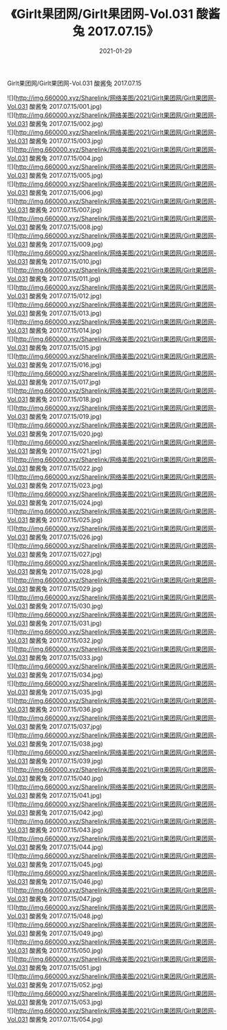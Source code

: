 ﻿---
layout: post
title:  《Girlt果团网/Girlt果团网-Vol.031 酸酱兔 2017.07.15》
date:   2021-01-29
img: http://img.660000.xyz/Sharelink/网络美图/2021/Girlt果团网/Girlt果团网-Vol.031 酸酱兔 2017.07.15/000.jpg
categories: [美女, 清纯, 唯美]
---

Girlt果团网/Girlt果团网-Vol.031 酸酱兔 2017.07.15

 ![](http://img.660000.xyz/Sharelink/网络美图/2021/Girlt果团网/Girlt果团网-Vol.031 酸酱兔 2017.07.15/001.jpg) <br>![](http://img.660000.xyz/Sharelink/网络美图/2021/Girlt果团网/Girlt果团网-Vol.031 酸酱兔 2017.07.15/002.jpg) <br>![](http://img.660000.xyz/Sharelink/网络美图/2021/Girlt果团网/Girlt果团网-Vol.031 酸酱兔 2017.07.15/003.jpg) <br>![](http://img.660000.xyz/Sharelink/网络美图/2021/Girlt果团网/Girlt果团网-Vol.031 酸酱兔 2017.07.15/004.jpg) <br>![](http://img.660000.xyz/Sharelink/网络美图/2021/Girlt果团网/Girlt果团网-Vol.031 酸酱兔 2017.07.15/005.jpg) <br>![](http://img.660000.xyz/Sharelink/网络美图/2021/Girlt果团网/Girlt果团网-Vol.031 酸酱兔 2017.07.15/006.jpg) <br>![](http://img.660000.xyz/Sharelink/网络美图/2021/Girlt果团网/Girlt果团网-Vol.031 酸酱兔 2017.07.15/007.jpg) <br>![](http://img.660000.xyz/Sharelink/网络美图/2021/Girlt果团网/Girlt果团网-Vol.031 酸酱兔 2017.07.15/008.jpg) <br>![](http://img.660000.xyz/Sharelink/网络美图/2021/Girlt果团网/Girlt果团网-Vol.031 酸酱兔 2017.07.15/009.jpg) <br>![](http://img.660000.xyz/Sharelink/网络美图/2021/Girlt果团网/Girlt果团网-Vol.031 酸酱兔 2017.07.15/010.jpg) <br>![](http://img.660000.xyz/Sharelink/网络美图/2021/Girlt果团网/Girlt果团网-Vol.031 酸酱兔 2017.07.15/011.jpg) <br>![](http://img.660000.xyz/Sharelink/网络美图/2021/Girlt果团网/Girlt果团网-Vol.031 酸酱兔 2017.07.15/012.jpg) <br>![](http://img.660000.xyz/Sharelink/网络美图/2021/Girlt果团网/Girlt果团网-Vol.031 酸酱兔 2017.07.15/013.jpg) <br>![](http://img.660000.xyz/Sharelink/网络美图/2021/Girlt果团网/Girlt果团网-Vol.031 酸酱兔 2017.07.15/014.jpg) <br>![](http://img.660000.xyz/Sharelink/网络美图/2021/Girlt果团网/Girlt果团网-Vol.031 酸酱兔 2017.07.15/015.jpg) <br>![](http://img.660000.xyz/Sharelink/网络美图/2021/Girlt果团网/Girlt果团网-Vol.031 酸酱兔 2017.07.15/016.jpg) <br>![](http://img.660000.xyz/Sharelink/网络美图/2021/Girlt果团网/Girlt果团网-Vol.031 酸酱兔 2017.07.15/017.jpg) <br>![](http://img.660000.xyz/Sharelink/网络美图/2021/Girlt果团网/Girlt果团网-Vol.031 酸酱兔 2017.07.15/018.jpg) <br>![](http://img.660000.xyz/Sharelink/网络美图/2021/Girlt果团网/Girlt果团网-Vol.031 酸酱兔 2017.07.15/019.jpg) <br>![](http://img.660000.xyz/Sharelink/网络美图/2021/Girlt果团网/Girlt果团网-Vol.031 酸酱兔 2017.07.15/020.jpg) <br>![](http://img.660000.xyz/Sharelink/网络美图/2021/Girlt果团网/Girlt果团网-Vol.031 酸酱兔 2017.07.15/021.jpg) <br>![](http://img.660000.xyz/Sharelink/网络美图/2021/Girlt果团网/Girlt果团网-Vol.031 酸酱兔 2017.07.15/022.jpg) <br>![](http://img.660000.xyz/Sharelink/网络美图/2021/Girlt果团网/Girlt果团网-Vol.031 酸酱兔 2017.07.15/023.jpg) <br>![](http://img.660000.xyz/Sharelink/网络美图/2021/Girlt果团网/Girlt果团网-Vol.031 酸酱兔 2017.07.15/024.jpg) <br>![](http://img.660000.xyz/Sharelink/网络美图/2021/Girlt果团网/Girlt果团网-Vol.031 酸酱兔 2017.07.15/025.jpg) <br>![](http://img.660000.xyz/Sharelink/网络美图/2021/Girlt果团网/Girlt果团网-Vol.031 酸酱兔 2017.07.15/026.jpg) <br>![](http://img.660000.xyz/Sharelink/网络美图/2021/Girlt果团网/Girlt果团网-Vol.031 酸酱兔 2017.07.15/027.jpg) <br>![](http://img.660000.xyz/Sharelink/网络美图/2021/Girlt果团网/Girlt果团网-Vol.031 酸酱兔 2017.07.15/028.jpg) <br>![](http://img.660000.xyz/Sharelink/网络美图/2021/Girlt果团网/Girlt果团网-Vol.031 酸酱兔 2017.07.15/029.jpg) <br>![](http://img.660000.xyz/Sharelink/网络美图/2021/Girlt果团网/Girlt果团网-Vol.031 酸酱兔 2017.07.15/030.jpg) <br>![](http://img.660000.xyz/Sharelink/网络美图/2021/Girlt果团网/Girlt果团网-Vol.031 酸酱兔 2017.07.15/031.jpg) <br>![](http://img.660000.xyz/Sharelink/网络美图/2021/Girlt果团网/Girlt果团网-Vol.031 酸酱兔 2017.07.15/032.jpg) <br>![](http://img.660000.xyz/Sharelink/网络美图/2021/Girlt果团网/Girlt果团网-Vol.031 酸酱兔 2017.07.15/033.jpg) <br>![](http://img.660000.xyz/Sharelink/网络美图/2021/Girlt果团网/Girlt果团网-Vol.031 酸酱兔 2017.07.15/034.jpg) <br>![](http://img.660000.xyz/Sharelink/网络美图/2021/Girlt果团网/Girlt果团网-Vol.031 酸酱兔 2017.07.15/035.jpg) <br>![](http://img.660000.xyz/Sharelink/网络美图/2021/Girlt果团网/Girlt果团网-Vol.031 酸酱兔 2017.07.15/036.jpg) <br>![](http://img.660000.xyz/Sharelink/网络美图/2021/Girlt果团网/Girlt果团网-Vol.031 酸酱兔 2017.07.15/037.jpg) <br>![](http://img.660000.xyz/Sharelink/网络美图/2021/Girlt果团网/Girlt果团网-Vol.031 酸酱兔 2017.07.15/038.jpg) <br>![](http://img.660000.xyz/Sharelink/网络美图/2021/Girlt果团网/Girlt果团网-Vol.031 酸酱兔 2017.07.15/039.jpg) <br>![](http://img.660000.xyz/Sharelink/网络美图/2021/Girlt果团网/Girlt果团网-Vol.031 酸酱兔 2017.07.15/040.jpg) <br>![](http://img.660000.xyz/Sharelink/网络美图/2021/Girlt果团网/Girlt果团网-Vol.031 酸酱兔 2017.07.15/041.jpg) <br>![](http://img.660000.xyz/Sharelink/网络美图/2021/Girlt果团网/Girlt果团网-Vol.031 酸酱兔 2017.07.15/042.jpg) <br>![](http://img.660000.xyz/Sharelink/网络美图/2021/Girlt果团网/Girlt果团网-Vol.031 酸酱兔 2017.07.15/043.jpg) <br>![](http://img.660000.xyz/Sharelink/网络美图/2021/Girlt果团网/Girlt果团网-Vol.031 酸酱兔 2017.07.15/044.jpg) <br>![](http://img.660000.xyz/Sharelink/网络美图/2021/Girlt果团网/Girlt果团网-Vol.031 酸酱兔 2017.07.15/045.jpg) <br>![](http://img.660000.xyz/Sharelink/网络美图/2021/Girlt果团网/Girlt果团网-Vol.031 酸酱兔 2017.07.15/046.jpg) <br>![](http://img.660000.xyz/Sharelink/网络美图/2021/Girlt果团网/Girlt果团网-Vol.031 酸酱兔 2017.07.15/047.jpg) <br>![](http://img.660000.xyz/Sharelink/网络美图/2021/Girlt果团网/Girlt果团网-Vol.031 酸酱兔 2017.07.15/048.jpg) <br>![](http://img.660000.xyz/Sharelink/网络美图/2021/Girlt果团网/Girlt果团网-Vol.031 酸酱兔 2017.07.15/049.jpg) <br>![](http://img.660000.xyz/Sharelink/网络美图/2021/Girlt果团网/Girlt果团网-Vol.031 酸酱兔 2017.07.15/050.jpg) <br>![](http://img.660000.xyz/Sharelink/网络美图/2021/Girlt果团网/Girlt果团网-Vol.031 酸酱兔 2017.07.15/051.jpg) <br>![](http://img.660000.xyz/Sharelink/网络美图/2021/Girlt果团网/Girlt果团网-Vol.031 酸酱兔 2017.07.15/052.jpg) <br>![](http://img.660000.xyz/Sharelink/网络美图/2021/Girlt果团网/Girlt果团网-Vol.031 酸酱兔 2017.07.15/053.jpg) <br>![](http://img.660000.xyz/Sharelink/网络美图/2021/Girlt果团网/Girlt果团网-Vol.031 酸酱兔 2017.07.15/054.jpg) <br>